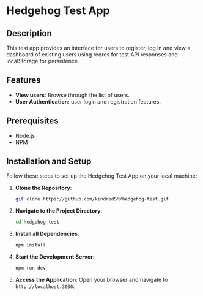 # Hedgehog Test App

## Description

This test app provides an interface for users to register, log in and view a dashboard of existing users using reqres for test API responses and localStorage for persistence.

## Features

- **View users**: Browse through the list of users.
- **User Authentication**: user login and registration features.

## Prerequisites

- Node.js
- NPM

## Installation and Setup

Follow these steps to set up the Hedgehog Test App on your local machine:

1. **Clone the Repository**:

   ```bash
   git clone https://github.com/kindredSM/hedgehog-test.git
   ```

2. **Navigate to the Project Directory**:

   ```bash
   cd hedgehog-test
   ```

3. **Install all Dependencies**:

   ```bash
   npm install
   ```

4. **Start the Development Server**:

   ```bash
   npm run dev
   ```

5. **Access the Application**:
   Open your browser and navigate to `http://localhost:3000`.
